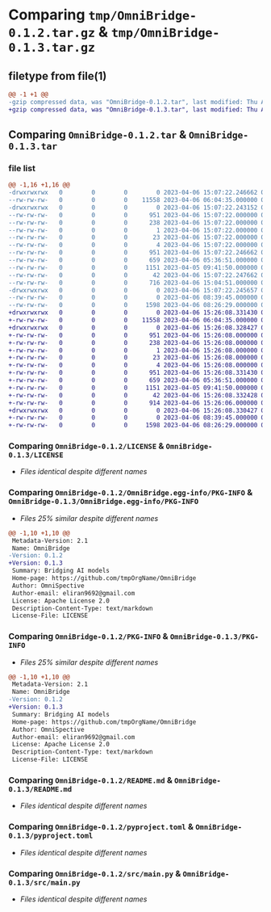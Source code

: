 # Comparing `tmp/OmniBridge-0.1.2.tar.gz` & `tmp/OmniBridge-0.1.3.tar.gz`

## filetype from file(1)

```diff
@@ -1 +1 @@
-gzip compressed data, was "OmniBridge-0.1.2.tar", last modified: Thu Apr  6 15:07:22 2023, max compression
+gzip compressed data, was "OmniBridge-0.1.3.tar", last modified: Thu Apr  6 15:26:08 2023, max compression
```

## Comparing `OmniBridge-0.1.2.tar` & `OmniBridge-0.1.3.tar`

### file list

```diff
@@ -1,16 +1,16 @@
-drwxrwxrwx   0        0        0        0 2023-04-06 15:07:22.246662 OmniBridge-0.1.2/
--rw-rw-rw-   0        0        0    11558 2023-04-06 06:04:35.000000 OmniBridge-0.1.2/LICENSE
-drwxrwxrwx   0        0        0        0 2023-04-06 15:07:22.243152 OmniBridge-0.1.2/OmniBridge.egg-info/
--rw-rw-rw-   0        0        0      951 2023-04-06 15:07:22.000000 OmniBridge-0.1.2/OmniBridge.egg-info/PKG-INFO
--rw-rw-rw-   0        0        0      238 2023-04-06 15:07:22.000000 OmniBridge-0.1.2/OmniBridge.egg-info/SOURCES.txt
--rw-rw-rw-   0        0        0        1 2023-04-06 15:07:22.000000 OmniBridge-0.1.2/OmniBridge.egg-info/dependency_links.txt
--rw-rw-rw-   0        0        0       23 2023-04-06 15:07:22.000000 OmniBridge-0.1.2/OmniBridge.egg-info/requires.txt
--rw-rw-rw-   0        0        0        4 2023-04-06 15:07:22.000000 OmniBridge-0.1.2/OmniBridge.egg-info/top_level.txt
--rw-rw-rw-   0        0        0      951 2023-04-06 15:07:22.246662 OmniBridge-0.1.2/PKG-INFO
--rw-rw-rw-   0        0        0      659 2023-04-06 05:36:51.000000 OmniBridge-0.1.2/README.md
--rw-rw-rw-   0        0        0     1151 2023-04-05 09:41:50.000000 OmniBridge-0.1.2/pyproject.toml
--rw-rw-rw-   0        0        0       42 2023-04-06 15:07:22.247662 OmniBridge-0.1.2/setup.cfg
--rw-rw-rw-   0        0        0      716 2023-04-06 15:04:51.000000 OmniBridge-0.1.2/setup.py
-drwxrwxrwx   0        0        0        0 2023-04-06 15:07:22.245657 OmniBridge-0.1.2/src/
--rw-rw-rw-   0        0        0        0 2023-04-06 08:39:45.000000 OmniBridge-0.1.2/src/__init__.py
--rw-rw-rw-   0        0        0     1598 2023-04-06 08:26:29.000000 OmniBridge-0.1.2/src/main.py
+drwxrwxrwx   0        0        0        0 2023-04-06 15:26:08.331430 OmniBridge-0.1.3/
+-rw-rw-rw-   0        0        0    11558 2023-04-06 06:04:35.000000 OmniBridge-0.1.3/LICENSE
+drwxrwxrwx   0        0        0        0 2023-04-06 15:26:08.328427 OmniBridge-0.1.3/OmniBridge.egg-info/
+-rw-rw-rw-   0        0        0      951 2023-04-06 15:26:08.000000 OmniBridge-0.1.3/OmniBridge.egg-info/PKG-INFO
+-rw-rw-rw-   0        0        0      238 2023-04-06 15:26:08.000000 OmniBridge-0.1.3/OmniBridge.egg-info/SOURCES.txt
+-rw-rw-rw-   0        0        0        1 2023-04-06 15:26:08.000000 OmniBridge-0.1.3/OmniBridge.egg-info/dependency_links.txt
+-rw-rw-rw-   0        0        0       23 2023-04-06 15:26:08.000000 OmniBridge-0.1.3/OmniBridge.egg-info/requires.txt
+-rw-rw-rw-   0        0        0        4 2023-04-06 15:26:08.000000 OmniBridge-0.1.3/OmniBridge.egg-info/top_level.txt
+-rw-rw-rw-   0        0        0      951 2023-04-06 15:26:08.331430 OmniBridge-0.1.3/PKG-INFO
+-rw-rw-rw-   0        0        0      659 2023-04-06 05:36:51.000000 OmniBridge-0.1.3/README.md
+-rw-rw-rw-   0        0        0     1151 2023-04-05 09:41:50.000000 OmniBridge-0.1.3/pyproject.toml
+-rw-rw-rw-   0        0        0       42 2023-04-06 15:26:08.332428 OmniBridge-0.1.3/setup.cfg
+-rw-rw-rw-   0        0        0      914 2023-04-06 15:26:06.000000 OmniBridge-0.1.3/setup.py
+drwxrwxrwx   0        0        0        0 2023-04-06 15:26:08.330427 OmniBridge-0.1.3/src/
+-rw-rw-rw-   0        0        0        0 2023-04-06 08:39:45.000000 OmniBridge-0.1.3/src/__init__.py
+-rw-rw-rw-   0        0        0     1598 2023-04-06 08:26:29.000000 OmniBridge-0.1.3/src/main.py
```

### Comparing `OmniBridge-0.1.2/LICENSE` & `OmniBridge-0.1.3/LICENSE`

 * *Files identical despite different names*

### Comparing `OmniBridge-0.1.2/OmniBridge.egg-info/PKG-INFO` & `OmniBridge-0.1.3/OmniBridge.egg-info/PKG-INFO`

 * *Files 25% similar despite different names*

```diff
@@ -1,10 +1,10 @@
 Metadata-Version: 2.1
 Name: OmniBridge
-Version: 0.1.2
+Version: 0.1.3
 Summary: Bridging AI models
 Home-page: https://github.com/tmpOrgName/OmniBridge
 Author: OmniSpective
 Author-email: eliran9692@gmail.com
 License: Apache License 2.0
 Description-Content-Type: text/markdown
 License-File: LICENSE
```

### Comparing `OmniBridge-0.1.2/PKG-INFO` & `OmniBridge-0.1.3/PKG-INFO`

 * *Files 25% similar despite different names*

```diff
@@ -1,10 +1,10 @@
 Metadata-Version: 2.1
 Name: OmniBridge
-Version: 0.1.2
+Version: 0.1.3
 Summary: Bridging AI models
 Home-page: https://github.com/tmpOrgName/OmniBridge
 Author: OmniSpective
 Author-email: eliran9692@gmail.com
 License: Apache License 2.0
 Description-Content-Type: text/markdown
 License-File: LICENSE
```

### Comparing `OmniBridge-0.1.2/README.md` & `OmniBridge-0.1.3/README.md`

 * *Files identical despite different names*

### Comparing `OmniBridge-0.1.2/pyproject.toml` & `OmniBridge-0.1.3/pyproject.toml`

 * *Files identical despite different names*

### Comparing `OmniBridge-0.1.2/src/main.py` & `OmniBridge-0.1.3/src/main.py`

 * *Files identical despite different names*

